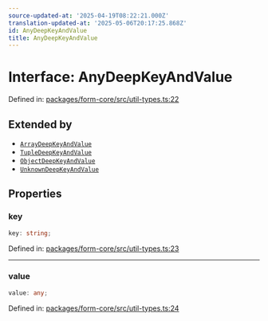 ```yaml
---
source-updated-at: '2025-04-19T08:22:21.000Z'
translation-updated-at: '2025-05-06T20:17:25.868Z'
id: AnyDeepKeyAndValue
title: AnyDeepKeyAndValue
---
```


<!-- DO NOT EDIT: this page is autogenerated from the type comments -->

# Interface: AnyDeepKeyAndValue

Defined in: [packages/form-core/src/util-types.ts:22](https://github.com/TanStack/form/blob/main/packages/form-core/src/util-types.ts#L22)

## Extended by

- [`ArrayDeepKeyAndValue`](arraydeepkeyandvalue.md)
- [`TupleDeepKeyAndValue`](tupledeepkeyandvalue.md)
- [`ObjectDeepKeyAndValue`](objectdeepkeyandvalue.md)
- [`UnknownDeepKeyAndValue`](unknowndeepkeyandvalue.md)

## Properties

### key

```ts
key: string;
```

Defined in: [packages/form-core/src/util-types.ts:23](https://github.com/TanStack/form/blob/main/packages/form-core/src/util-types.ts#L23)

***

### value

```ts
value: any;
```

Defined in: [packages/form-core/src/util-types.ts:24](https://github.com/TanStack/form/blob/main/packages/form-core/src/util-types.ts#L24)
